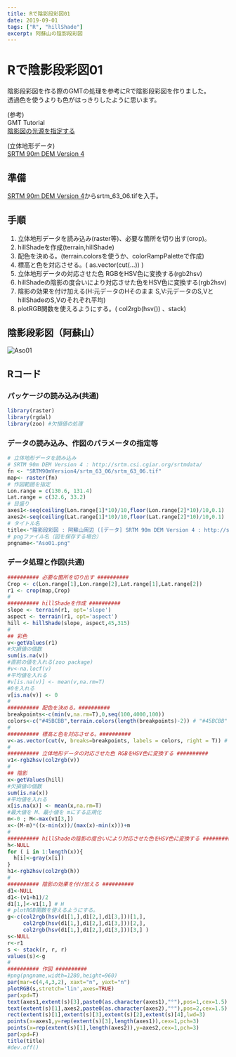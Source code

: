 ```yaml
---
title: Rで陰影段彩図01
date: 2019-09-01
tags: ["R", "hillShade"]
excerpt: 阿蘇山の陰影段彩図
---
```


# Rで陰影段彩図01

陰影段彩図を作る際のGMTの処理を参考にRで陰影段彩図を作りました。  
透過色を使うよりも色がはっきりしたように思います。

(参考)  
GMT Tutorial  
[陰影図の光源を指定する](http://hydro.iis.u-tokyo.ac.jp/~agata/archive/GMT334/doc/html/tutorial/node70.html)

(立体地形データ)  
[SRTM 90m DEM Version 4](http://srtm.csi.cgiar.org/srtmdata/)

## 準備

[SRTM 90m DEM Version 4](http://srtm.csi.cgiar.org/srtmdata/)からsrtm_63_06.tifを入手。

## 手順
1. 立体地形データを読み込み(raster等)、必要な箇所を切り出す(crop)。
1. hillShadeを作成(terrain,hillShade)
1. 配色を決める。(terrain.colorsを使うか、colorRampPaletteで作成)
1. 標高と色を対応させる。( as.vector(cut(...)) )
1. 立体地形データの対応させた色 RGBをHSV色に変換する(rgb2hsv)
1. hillShadeの陰影の度合いにより対応させた色をHSV色に変換する(rgb2hsv)
1. 陰影の効果を付け加える(H:元データのHそのまま S,V:元データのS,VとhillShadeのS,Vのそれぞれ平均)
1. plotRGB関数を使えるようにする。( col2rgb(hsv()) 、stack)


## 陰影段彩図（阿蘇山）
![Aso01](images/Aso01.png)

## Rコード

### パッケージの読み込み(共通)

```R
library(raster)
library(rgdal)
library(zoo) #欠損値の処理
```

### データの読み込み、作図のパラメータの指定等

```R
# 立体地形データを読み込み
# SRTM 90m DEM Version 4 : http://srtm.csi.cgiar.org/srtmdata/
fn <- "SRTM90mVersion4/srtm_63_06/srtm_63_06.tif"
map<- raster(fn)
# 作図範囲を指定
Lon.range = c(130.6, 131.4)
Lat.range = c(32.6, 33.2)
# 目盛り
axes1<-seq(ceiling(Lon.range[1]*10)/10,floor(Lon.range[2]*10)/10,0.1)
axes2<-seq(ceiling(Lat.range[1]*10)/10,floor(Lat.range[2]*10)/10,0.1)
# タイトル名
title<-"陰影段彩図 : 阿蘇山周辺 ([データ] SRTM 90m DEM Version 4 : http://srtm.csi.cgiar.org/srtmdata/)"
# pngファイル名（図を保存する場合）
pngname<-"Aso01.png"
```

### データ処理と作図(共通)

```R
########## 必要な箇所を切り出す ##########
Crop <- c(Lon.range[1],Lon.range[2],Lat.range[1],Lat.range[2])
r1 <- crop(map,Crop)
#
########## hillShadeを作成 ##########
slope <- terrain(r1, opt='slope')
aspect <- terrain(r1, opt='aspect')
hill <- hillShade(slope, aspect,45,315) 
#
## 彩色
v<-getValues(r1)
#欠損値の個数
sum(is.na(v))
#直前の値を入れる(zoo package)
#v<-na.locf(v)
#平均値を入れる
#v[is.na(v)] <- mean(v,na.rm=T)
#0を入れる
v[is.na(v)] <- 0
#
########## 配色を決める。##########
breakpoints<-c(min(v,na.rm=T),0,seq(100,4000,100))
colors<-c("#45BCBB",terrain.colors(length(breakpoints)-2)) # "#45BCBB" : 海の色
#
########## 標高と色を対応させる。##########
v<-as.vector(cut(v, breaks=breakpoints, labels = colors, right = T)) # 0m以下を海とするので、right = Tとする
#
########## 立体地形データの対応させた色 RGBをHSV色に変換する ##########
v1<-rgb2hsv(col2rgb(v))
#
## 陰影
x<-getValues(hill)
#欠損値の個数
sum(is.na(x))
#平均値を入れる
x[is.na(x)] <- mean(x,na.rm=T)
#最大値を M、最小値を mにする正規化
m<-0 ; M<-max(v1[3,])
x<-(M-m)*((x-min(x))/(max(x)-min(x)))+m
#
########## hillShadeの陰影の度合いにより対応させた色をHSV色に変換する ##########
h<-NULL
for ( i in 1:length(x)){
  h[i]<-gray(x[i])
}
h1<-rgb2hsv(col2rgb(h))
#
########## 陰影の効果を付け加える ##########
d1<-NULL
d1<-(v1+h1)/2
d1[1,]<-v1[1,] # H
# plotRGB関数を使えるようにする。
g<-c(col2rgb(hsv(d1[1,],d1[2,],d1[3,]))[1,],
     col2rgb(hsv(d1[1,],d1[2,],d1[3,]))[2,],
     col2rgb(hsv(d1[1,],d1[2,],d1[3,]))[3,] )
s<-NULL
r<-r1
s <- stack(r, r, r)
values(s)<-g
#
########## 作図 ##########
#png(pngname,width=1280,height=960)
par(mar=c(4,4,3,2), xaxt="n", yaxt="n")
plotRGB(s,stretch='lin',axes=TRUE)
par(xpd=T)
text(axes1,extent(s)[3],paste0(as.character(axes1),"°"),pos=1,cex=1.5)
text(extent(s)[1],axes2,paste0(as.character(axes2),"°"),pos=2,cex=1.5)
rect(extent(s)[1],extent(s)[3],extent(s)[2],extent(s)[4],lwd=3)
points(x=axes1,y=rep(extent(s)[3],length(axes1)),cex=1,pch=3)
points(x=rep(extent(s)[1],length(axes2)),y=axes2,cex=1,pch=3)
par(xpd=F)
title(title)
#dev.off()
```

